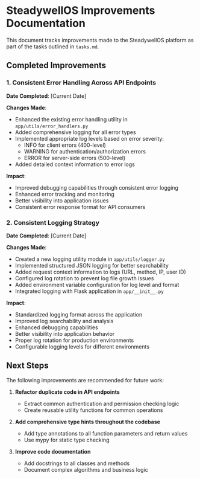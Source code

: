 # SteadywellOS Improvements Documentation

This document tracks improvements made to the SteadywellOS platform as part of the tasks outlined in `tasks.md`.

## Completed Improvements

### 1. Consistent Error Handling Across API Endpoints

**Date Completed**: [Current Date]

**Changes Made**:
- Enhanced the existing error handling utility in `app/utils/error_handlers.py`
- Added comprehensive logging for all error types
- Implemented appropriate log levels based on error severity:
  - INFO for client errors (400-level)
  - WARNING for authentication/authorization errors
  - ERROR for server-side errors (500-level)
- Added detailed context information to error logs

**Impact**:
- Improved debugging capabilities through consistent error logging
- Enhanced error tracking and monitoring
- Better visibility into application issues
- Consistent error response format for API consumers

### 2. Consistent Logging Strategy

**Date Completed**: [Current Date]

**Changes Made**:
- Created a new logging utility module in `app/utils/logger.py`
- Implemented structured JSON logging for better searchability
- Added request context information to logs (URL, method, IP, user ID)
- Configured log rotation to prevent log file growth issues
- Added environment variable configuration for log level and format
- Integrated logging with Flask application in `app/__init__.py`

**Impact**:
- Standardized logging format across the application
- Improved log searchability and analysis
- Enhanced debugging capabilities
- Better visibility into application behavior
- Proper log rotation for production environments
- Configurable logging levels for different environments

## Next Steps

The following improvements are recommended for future work:

1. **Refactor duplicate code in API endpoints**
   - Extract common authentication and permission checking logic
   - Create reusable utility functions for common operations

2. **Add comprehensive type hints throughout the codebase**
   - Add type annotations to all function parameters and return values
   - Use mypy for static type checking

3. **Improve code documentation**
   - Add docstrings to all classes and methods
   - Document complex algorithms and business logic

